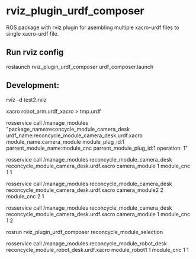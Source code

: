 # rviz_plugin_urdf_composer
ROS package with rviz plugin for asembling multiple xacro-urdf files to single xacro-urdf file.

## Run rviz config
 
roslaunch rviz_plugin_urdf_composer urdf_composer.launch





## Development:

 rviz -d test2.rviz


xacro robot_arm.urdf_xacro > tmp.urdf


 rosservice call /manage_modules "package_name:reconcycle_module_camera_desk urdf_name:reconcycle_module_camera_desk.urdf.xacro module_name:camera_module module_plug_id:1 parrent_module_name:module_cnc parrent_module_plug_id:1 operation: 1"

 rosservice call /manage_modules reconcycle_module_camera_desk reconcycle_module_camera_desk.urdf.xacro camera_module 1 module_cnc 1 1

  rosservice call /manage_modules reconcycle_module_camera_desk reconcycle_module_camera_desk.urdf.xacro camera_module2 2 module_cnc 2 1

 rosservice call /manage_modules reconcycle_module_camera_desk reconcycle_module_camera_desk.urdf.xacro camera_module 1 module_cnc 1 2

 rosrun rviz_plugin_urdf_composer reconcycle_module_selection

rosservice call /manage_modules reconcycle_module_robot_desk reconcycle_module_robot_desk.urdf.xacro module_robot1 1 module_cnc 1 1


